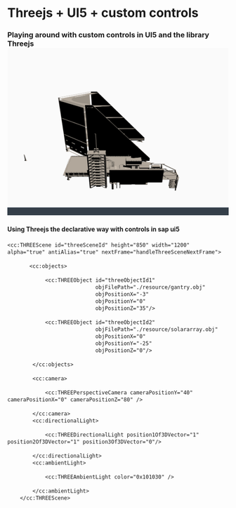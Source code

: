 # Threejs + UI5 + custom controls
<h3> Playing around with custom controls in UI5 and the library Threejs <br>

<img width="700px" src="./img/example.png">

#### Using Threejs the declarative way with controls in sap ui5 



  
  
    <cc:THREEScene id="threeSceneId" height="850" width="1200" alpha="true" antiAlias="true" nextFrame="handleThreeSceneNextFrame">

           <cc:objects>

                <cc:THREEObject id="threeObjectId1"
                                objFilePath="./resource/gantry.obj"
                                objPositionX="-3"
                                objPositionY="0"
                                objPositionZ="35"/>

                <cc:THREEObject id="threeObjectId2"
                                objFilePath="./resource/solararray.obj"
                                objPositionX="0"
                                objPositionY="-25"
                                objPositionZ="0"/>

            </cc:objects>

            <cc:camera>
                
                <cc:THREEPerspectiveCamera cameraPositionY="40" cameraPositionX="0" cameraPositionZ="80" />
                
            </cc:camera>
            <cc:directionalLight>

                <cc:THREEDirectionalLight position1Of3DVector="1" position2Of3DVector="1" position3Of3DVector="0"/>

            </cc:directionalLight>
            <cc:ambientLight>

                <cc:THREEAmbientLight color="0x101030" />

            </cc:ambientLight>
        </cc:THREEScene>

